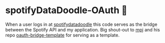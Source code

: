 # spotifyDataDoodle-OAuth 🌉
When a user logs in at [spotifydatadoodle](https://spotifydatadoodle.herokuapp.com) this code serves as the bridge between the Spotify API and my application.
Big shout-out to [mpj](https://github.com/mpj) and his repo [oauth-bridge-template](https://github.com/mpj/oauth-bridge-template) for serving as a template.
